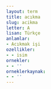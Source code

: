 ```yaml
---
layout: term
title: acıkma
slug: acikma
letter: A
lisan: Türkçe
anlamlar:
- Acıkmak işi
ozellikler:
- - isim
ornekler:
- - ''
orneklerkaynak:
- - ''
---
```

